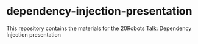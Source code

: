 # dependency-injection-presentation
This repository contains the materials for the 20Robots Talk: Dependency Injection presentation
